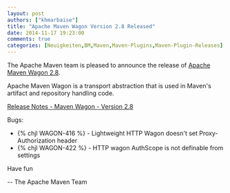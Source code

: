 ```yaml
---
layout: post
authors: ["khmarbaise"]
title: "Apache Maven Wagon Version 2.8 Released"
date: 2014-11-17 19:23:00
comments: true
categories: [Neuigkeiten,BM,Maven,Maven-Plugins,Maven-Plugin-Releases]
---
```

The Apache Maven team is pleased to announce the release of 
[Apache Maven Wagon 2.8](http://maven.apache.org/wagon/).

Apache Maven Wagon is a transport abstraction that is used in Maven's
artifact and repository handling code.


[Release Notes - Maven Wagon - Version 2.8](http://jira.codehaus.org/secure/ReleaseNote.jspa?projectId=10335&version=20613)

Bugs:

 * {% chjl WAGON-416 %} - Lightweight HTTP Wagon doesn't set Proxy-Authorization header
 * {% chjl WAGON-422 %} - HTTP wagon AuthScope is not definable from settings


Have fun

-- The Apache Maven Team
